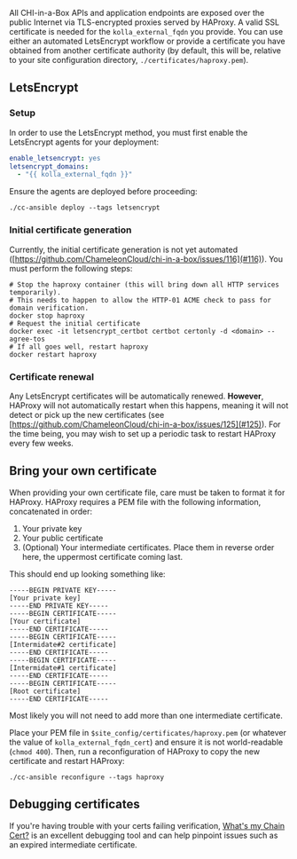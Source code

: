 All CHI-in-a-Box APIs and application endpoints are exposed over the public Internet via TLS-encrypted proxies served by HAProxy. A valid SSL certificate is needed for the `kolla_external_fqdn` you provide. You can use either an automated LetsEncrypt workflow or provide a certificate you have obtained from another certificate authority (by default, this will be, relative to your site configuration directory, `./certificates/haproxy.pem`).

## LetsEncrypt

### Setup

In order to use the LetsEncrypt method, you must first enable the LetsEncrypt agents for your deployment:

```yaml
enable_letsencrypt: yes
letsencrypt_domains:
  - "{{ kolla_external_fqdn }}"
```

Ensure the agents are deployed before proceeding:

```shell
./cc-ansible deploy --tags letsencrypt
```

### Initial certificate generation

Currently, the initial certificate generation is not yet automated ([https://github.com/ChameleonCloud/chi-in-a-box/issues/116](#116)). You must perform the following steps:

```shell
# Stop the haproxy container (this will bring down all HTTP services temporarily).
# This needs to happen to allow the HTTP-01 ACME check to pass for domain verification.
docker stop haproxy
# Request the initial certificate
docker exec -it letsencrypt_certbot certbot certonly -d <domain> --agree-tos
# If all goes well, restart haproxy
docker restart haproxy
```

### Certificate renewal

Any LetsEncrypt certificates will be automatically renewed. **However**, HAProxy will not automatically restart when this happens, meaning it will not detect or pick up the new certificates (see [https://github.com/ChameleonCloud/chi-in-a-box/issues/125](#125)). For the time being, you may wish to set up a periodic task to restart HAProxy every few weeks.

## Bring your own certificate

When providing your own certificate file, care must be taken to format it for HAProxy.
HAProxy requires a PEM file with the following information, concatenated in order:

1. Your private key
2. Your public certificate
3. (Optional) Your intermediate certificates. Place them in reverse order here, the uppermost certificate coming last.

This should end up looking something like:

```
-----BEGIN PRIVATE KEY-----
[Your private key]
-----END PRIVATE KEY-----
-----BEGIN CERTIFICATE-----
[Your certificate]
-----END CERTIFICATE-----
-----BEGIN CERTIFICATE-----
[Intermidate#2 certificate]
-----END CERTIFICATE-----
-----BEGIN CERTIFICATE-----
[Intermidate#1 certificate]
-----END CERTIFICATE-----
-----BEGIN CERTIFICATE-----
[Root certificate]
-----END CERTIFICATE-----
```

Most likely you will not need to add more than one intermediate certificate.

Place your PEM file in `$site_config/certificates/haproxy.pem` (or whatever the value of `kolla_external_fqdn_cert`) and ensure it is not world-readable (`chmod 400`). Then, run a reconfiguration of HAProxy to copy the new certificate and restart HAProxy:

```shell
./cc-ansible reconfigure --tags haproxy
```

## Debugging certificates

If you're having trouble with your certs failing verification, [What's my Chain Cert?](https://whatsmychaincert.com) is an excellent debugging tool and can help pinpoint issues such as an expired intermediate certificate.